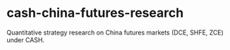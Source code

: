 # cash-china-futures-research
Quantitative strategy research on China futures markets (DCE, SHFE, ZCE) under CASH.
